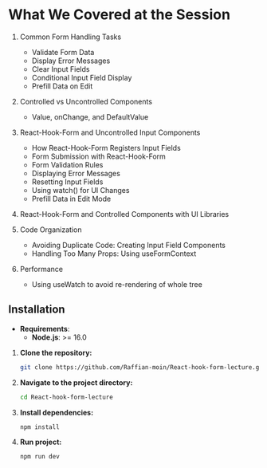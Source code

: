 # What We Covered at the Session

1. Common Form Handling Tasks
   - Validate Form Data
   - Display Error Messages
   - Clear Input Fields
   - Conditional Input Field Display
   - Prefill Data on Edit

2. Controlled vs Uncontrolled Components
   - Value, onChange, and DefaultValue

3. React-Hook-Form and Uncontrolled Input Components
   - How React-Hook-Form Registers Input Fields
   - Form Submission with React-Hook-Form
   - Form Validation Rules
   - Displaying Error Messages
   - Resetting Input Fields
   - Using watch() for UI Changes
   - Prefill Data in Edit Mode

4. React-Hook-Form and Controlled Components with UI Libraries

5. Code Organization
   - Avoiding Duplicate Code: Creating Input Field Components
   - Handling Too Many Props: Using useFormContext

6. Performance
   - Using useWatch to avoid re-rendering of whole tree

## Installation

- **Requirements**:
  - **Node.js**: >= 16.0

1. **Clone the repository:**
   ```bash
   git clone https://github.com/Raffian-moin/React-hook-form-lecture.git

2. **Navigate to the project directory:**
    ```bash
    cd React-hook-form-lecture

4. **Install dependencies:**
    ```bash
    npm install

5. **Run project:**
    ```bash
    npm run dev